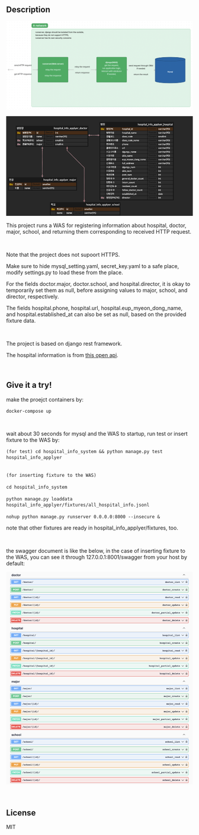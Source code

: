 ## Description

<img src='hosp-info-sys-desc.png'></img>

<img src='hosp-info-applyer-erd.png'></img>

This project runs a WAS for registering information about hospital, doctor, major, school, and returning them corresponding to received HTTP request.

<br>

Note that the project does not supoort HTTPS.

Make sure to hide mysql_setting.yaml, secret_key.yaml to a safe place, modify settings.py to load these from the place.

For the fields doctor.major, doctor.school, and hospital.director, it is okay to temporarily set them as null, before assigning values to major, school, and director, respectively.

The fields hospital.phone, hospital.url, hospital.eup_myeon_dong_name, and hospital.established_at can also be set as null, based on the provided fixture data.

<br>

The project is based on django rest framework.

The hospital information is from [this open api](https://www.data.go.kr/data/15001698/openapi.do#/layer-api-guide).


<br>

## Give it a try!

make the proejct containers by:

```
docker-compose up
```


<br>

wait about 30 seconds for mysql and the WAS to startup, run test or insert fixture to the WAS by:

```
(for test) cd hospital_info_system && python manage.py test hospital_info_applyer


(for inserting fixture to the WAS) 

cd hospital_info_system 

python manage.py loaddata hospital_info_applyer/fixtures/all_hospital_info.jsonl

nohup python manage.py runserver 0.0.0.0:8000 --insecure &
```

note that other fixtures are ready in hospital_info_applyer/fixtures, too.


<br>

the swagger document is like the below, in the case of inserting fixture to the WAS, you can see it through 127.0.0.1:8001/swagger from your host by default:

<img src='hosp-info-sys-swagger.png'></img>


<br>

## License

MIT